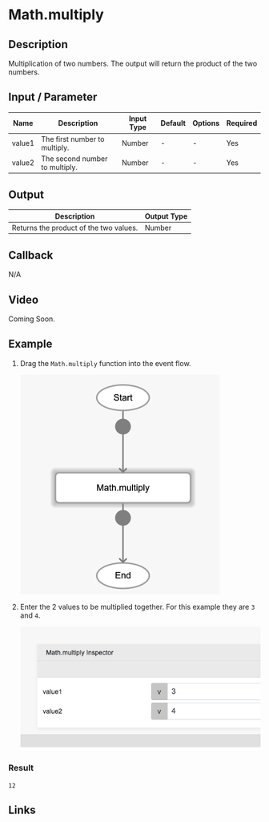 ﻿# Math.multiply

## Description

Multiplication of two numbers. The output will return the product of the two numbers.

## Input / Parameter

| Name | Description | Input Type | Default | Options | Required |
| ------ | ------ | ------ | ------ | ------ | ------ |
| value1 | The first number to multiply. | Number | - | - | Yes |
| value2 | The second number to multiply. | Number | - | - | Yes |

## Output

| Description | Output Type |
| ------ | ------ |
| Returns the product of the two values. | Number |

## Callback

N/A

## Video

Coming Soon.

<!-- Format: [![Video]({image-path})]({url-link}) -->

## Example
 

1. Drag the `Math.multiply` function into the event flow.

    ![](./multi-step-1.png)

2. Enter the 2 values to be multiplied together. For this example they are `3` and `4`.

    ![](./multi-step-2.png)
### Result

```
12
```

## Links
